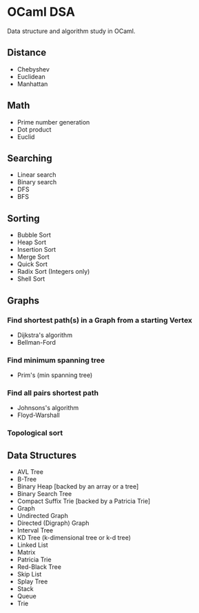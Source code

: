 # OCaml DSA

Data structure and algorithm study in OCaml.

## Distance
+ Chebyshev
+ Euclidean
+ Manhattan

## Math
+ Prime number generation
+ Dot product
+ Euclid

## Searching
+ Linear search
+ Binary search
+ DFS
+ BFS

## Sorting
+ Bubble Sort
+ Heap Sort
+ Insertion Sort
+ Merge Sort
+ Quick Sort
+ Radix Sort (Integers only)
+ Shell Sort

## Graphs
### Find shortest path(s) in a Graph from a starting Vertex
+ Dijkstra's algorithm
+ Bellman-Ford
### Find minimum spanning tree
+ Prim's (min spanning tree)
### Find all pairs shortest path
+ Johnsons's algorithm
+ Floyd-Warshall
### Topological sort

## Data Structures

+ AVL Tree
+ B-Tree
+ Binary Heap [backed by an array or a tree]
+ Binary Search Tree
+ Compact Suffix Trie [backed by a Patricia Trie]
+ Graph
+ Undirected Graph
+ Directed (Digraph) Graph
+ Interval Tree
+ KD Tree (k-dimensional tree or k-d tree)
+ Linked List
+ Matrix
+ Patricia Trie
+ Red-Black Tree
+ Skip List
+ Splay Tree
+ Stack
+ Queue
+ Trie
